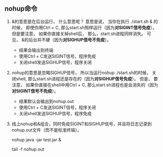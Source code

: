 ## nohup命令

1. &的意思是在后台运行， 什么意思呢？ 意思是说， 当你在执行 ./start.sh & 的时候， 即使你用Ctrl + C, 那么start.sh照样运行（因为**对SIGINT信号免疫**）。 但是要注意， 如果你直接关掉shell后， 那么，start.sh进程同样消失。 可见， &的后台并不硬（因为**对SIGHUP信号不免疫**）。
   - 结果会输出到终端
   - 使用Ctrl + C发送SIGINT信号，程序免疫
   - 关闭shell发送SIGHUP信号，程序关闭

2. nohup的意思是忽略SIGHUP信号， 所以当运行nohup ./start.sh的时候， 关闭shell, 那么start.sh进程还是存在的（因为**对SIGHUP信号免疫**）。 但是， 要注意， 如果你直接在shell中用Ctrl + C, 那么start.sh进程也是会消失的（因为**对SIGINT信号不免疫**）。

   - 结果默认会输出到nohup.out
   - 使用Ctrl + C发送SIGINT信号，程序关闭
   - 关闭shell发送SIGHUP信号，程序免疫

3. 线上nohup和&组合，同时免疫SIGINT和SIGHUP信号，并且将日志记录到nohup.out文件（而不是标准终端）。

   nohup java -jar test.jar &

   tail -f nohup.out
